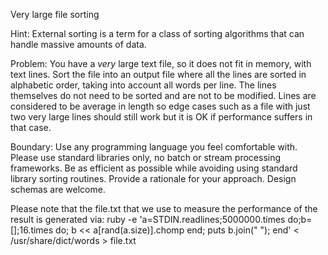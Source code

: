Very large file sorting

Hint: External sorting is a term for a class of sorting algorithms that can handle massive amounts of data.

Problem: You have a *very* large text file, so it does not fit in memory, with text lines. Sort the file into an output file where all the lines are sorted in alphabetic order, taking into account all words per line. The lines themselves do not need to be sorted and are not to be modified. Lines are considered to be average in length so edge cases such as a file with just two very large lines should still work but it is OK if performance suffers in that case.

Boundary: Use any programming language you feel comfortable with. Please use standard libraries only, no batch or stream processing frameworks. Be as efficient as possible while avoiding using standard library sorting routines. Provide a rationale for your approach. Design schemas are welcome.

Please note that the file.txt that we use to measure the performance of the result is generated via: ruby -e 'a=STDIN.readlines;5000000.times do;b=[];16.times do; b << a[rand(a.size)].chomp end; puts b.join(" "); end' < /usr/share/dict/words > file.txt

